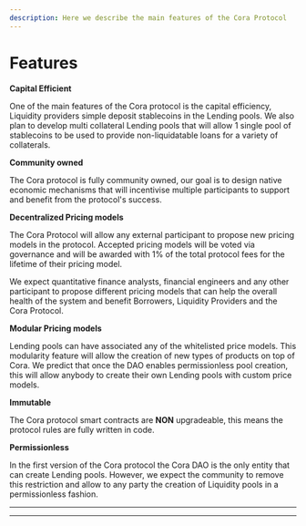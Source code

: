 ```yaml
---
description: Here we describe the main features of the Cora Protocol
---
```


# Features

**Capital Efficient**

One of the main features of the Cora protocol is the capital efficiency, Liquidity providers simple deposit stablecoins in the Lending pools. We also plan to develop multi collateral Lending pools that will allow 1 single pool of stablecoins to be used to provide non-liquidatable loans for a variety of collaterals.

**Community owned**

The Cora protocol is fully community owned, our goal is to design native economic mechanisms that will incentivise multiple participants to support and benefit from the protocol's success.

**Decentralized Pricing models**&#x20;

The Cora Protocol will allow any external participant to propose new pricing models in the protocol. Accepted pricing models will be voted via governance and will be awarded with 1% of the total protocol fees for the lifetime of their pricing model.

We expect quantitative finance analysts, financial engineers and any other participant to propose different pricing models that can help the overall health of the system and benefit Borrowers, Liquidity Providers and the Cora Protocol.&#x20;

**Modular Pricing models**

Lending pools can have associated any of the whitelisted price models. This modularity feature will allow the creation of new types of products on top of Cora. We predict that once the DAO enables permissionless pool creation, this will allow anybody to create their own Lending pools with custom price models.

**Immutable**

The Cora protocol smart contracts are **NON** upgradeable, this means the protocol rules are fully written in code.&#x20;

**Permissionless**&#x20;

In the first version of the Cora protocol the Cora DAO is the only entity that can create Lending pools. However, we expect the community to remove this restriction and allow to any party the creation of Liquidity pools in a permissionless fashion.

****

****
